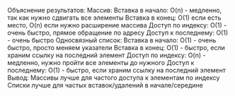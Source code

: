Объяснение результатов:
Массив:
Вставка в начало: O(n) - медленно, так как нужно сдвигать все элементы
Вставка в конец: O(1) если есть место, O(n) если нужно расширение массива
Доступ по индексу: O(1) - очень быстро, прямое обращение по адресу
Доступ к последнему: O(1) - очень быстро
Односвязный список:
Вставка в начало: O(1) - очень быстро, просто меняем указатели
Вставка в конец: O(1) - быстро, если храним ссылку на последний элемент
Доступ по индексу: O(n) - медленно, нужно пройти все элементы до нужного
Доступ к последнему: O(1) - быстро, если храним ссылку на последний элемент
Вывод:
Массивы лучше для частого доступа к элементам по индексу
Списки лучше для частых вставок/удалений в начале/середине
